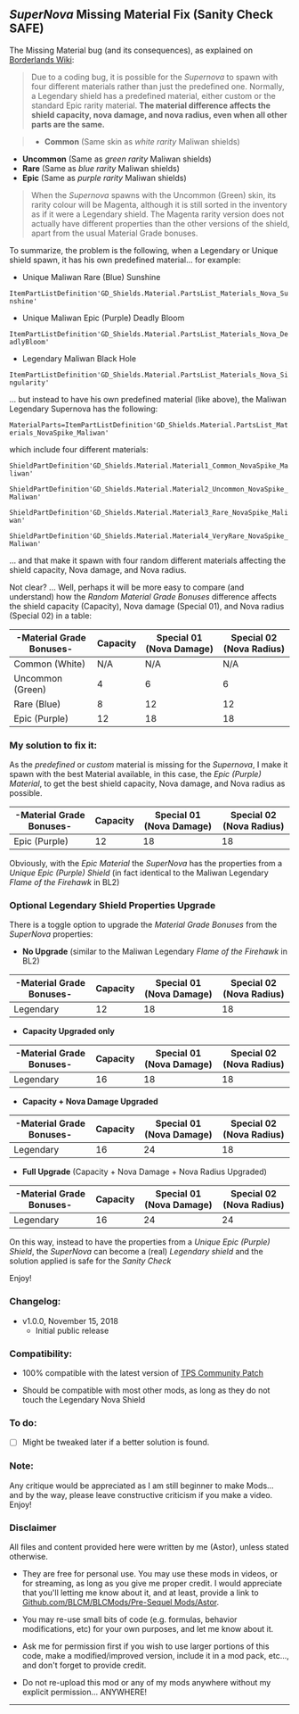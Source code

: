 ## *SuperNova* Missing Material Fix (Sanity Check SAFE)

The Missing Material bug (and its consequences), as explained on [Borderlands Wiki](https://borderlands.fandom.com/wiki/Supernova):

> Due to a coding bug, it is possible for the *Supernova* to spawn with four different materials rather than just the predefined one. Normally, a Legendary shield has a predefined material, either custom or the standard Epic rarity material. **The material difference affects the shield capacity, nova damage, and nova radius, even when all other parts are the same.**

> - **Common** (Same skin as *white rarity* Maliwan shields)
- **Uncommon** (Same as *green rarity* Maliwan shields)
- **Rare** (Same as *blue rarity* Maliwan shields)
- **Epic** (Same as *purple rarity* Maliwan shields) 

> When the *Supernova* spawns with the Uncommon (Green) skin, its rarity colour will be Magenta, although it is still sorted in the inventory as if it were a Legendary shield. The Magenta rarity version does not actually have different properties than the other versions of the shield, apart from the usual Material Grade bonuses.

To summarize, the problem is the following, when a Legendary or Unique shield spawn, it has his own predefined material... for example:

- Unique Maliwan Rare (Blue) Sunshine
 
`ItemPartListDefinition'GD_Shields.Material.PartsList_Materials_Nova_Sunshine'`

- Unique Maliwan Epic (Purple) Deadly Bloom
 
`ItemPartListDefinition'GD_Shields.Material.PartsList_Materials_Nova_DeadlyBloom'`

- Legendary Maliwan Black Hole
 
`ItemPartListDefinition'GD_Shields.Material.PartsList_Materials_Nova_Singularity'`

... but instead to have his own predefined material (like above), the Maliwan Legendary Supernova has the following:

`MaterialParts=ItemPartListDefinition'GD_Shields.Material.PartsList_Materials_NovaSpike_Maliwan'`

which include four different materials: 


`ShieldPartDefinition'GD_Shields.Material.Material1_Common_NovaSpike_Maliwan'`

`ShieldPartDefinition'GD_Shields.Material.Material2_Uncommon_NovaSpike_Maliwan'`

`ShieldPartDefinition'GD_Shields.Material.Material3_Rare_NovaSpike_Maliwan'`

`ShieldPartDefinition'GD_Shields.Material.Material4_VeryRare_NovaSpike_Maliwan'`

... and that make it spawn with four random different materials affecting the shield capacity, Nova damage, and Nova radius.

Not clear? ... Well, perhaps it will be more easy to compare (and understand) how the *Random Material Grade Bonuses* difference affects the shield capacity (Capacity), Nova damage (Special 01), and Nova radius (Special 02) in a table:

| -Material Grade Bonuses- | Capacity      | Special 01 (Nova Damage) | Special 02 (Nova Radius) |
| -------------            | ------------- | -------------            |-------------             |
| Common (White)           | N/A           | N/A                      | N/A                      |
| Uncommon (Green)         | 4             | 6                        | 6                        |
| Rare (Blue)              | 8             | 12                       | 12                       |
| Epic (Purple)            | 12            | 18                       | 18                       |

### My solution to fix it:

As the *predefined* or *custom* material is missing for the *Supernova*, I make it spawn with the best Material available, in this case, the *Epic (Purple) Material*, to get the best shield capacity, Nova damage, and Nova radius as possible. 

| -Material Grade Bonuses- | Capacity      | Special 01 (Nova Damage) | Special 02 (Nova Radius) | 
| -------------            | ------------- | -------------            |-------------             |
| Epic (Purple)            | 12            | 18                       | 18                       |

Obviously, with the *Epic Material* the *SuperNova* has the properties from a *Unique Epic (Purple) Shield* (in fact identical to the Maliwan Legendary *Flame of the Firehawk* in BL2) 

### **Optional Legendary Shield Properties Upgrade** 

There is a toggle option to upgrade the *Material Grade Bonuses* from the *SuperNova* properties:

- **No Upgrade** (similar to the Maliwan Legendary *Flame of the Firehawk* in BL2)

| -Material Grade Bonuses- | Capacity      | Special 01 (Nova Damage) | Special 02 (Nova Radius) | 
| -------------            | ------------- | -------------            |-------------             |
| Legendary                | 12            | 18                       | 18                       |


- **Capacity Upgraded only**


| -Material Grade Bonuses- | Capacity      | Special 01 (Nova Damage) | Special 02 (Nova Radius) | 
| -------------            | ------------- | -------------            |-------------             |
| Legendary                | 16            | 18                       | 18                       |

- **Capacity + Nova Damage Upgraded**

| -Material Grade Bonuses- | Capacity      | Special 01 (Nova Damage) | Special 02 (Nova Radius) | 
| -------------            | ------------- | -------------            |-------------             |
| Legendary                | 16            | 24                       | 18                       |


- **Full Upgrade** (Capacity + Nova Damage + Nova Radius Upgraded)

| -Material Grade Bonuses- | Capacity      | Special 01 (Nova Damage) | Special 02 (Nova Radius) | 
| -------------            | ------------- | -------------            |-------------             |
| Legendary                | 16            | 24                       | 24                       |


On this way, instead to have the properties from a *Unique Epic (Purple) Shield*, the *SuperNova* can become a (real) *Legendary shield* and the solution applied is safe for the *Sanity Check*

Enjoy!

### Changelog:
- v1.0.0, November 15, 2018
  - Initial public release
 
### Compatibility:

- 100% compatible with the latest version of [TPS Community Patch](https://github.com/BLCM/BLCMods/tree/master/Pre%20Sequel%20Mods/Community%20Patch)

- Should be compatible with most other mods, as long as they do not touch the Legendary Nova Shield

### To do:

- [ ] Might be tweaked later if a better solution is found.
  
### Note: 

Any critique would be appreciated as I am still beginner to make Mods... and by the way, please leave constructive criticism if you make a video. 
Enjoy!

### Disclaimer

All files and content provided here were written by me (Astor), unless stated otherwise.

- They are free for personal use. You may use these mods in videos, or for streaming, as long as you give me proper credit. I would appreciate that you'll letting me know about it, and at least, provide a link to [Github.com/BLCM/BLCMods/Pre-Sequel Mods/Astor](https://github.com/BLCM/BLCMods/tree/master/Pre%20Sequel%20Mods/Astor).

- You may re-use small bits of code (e.g. formulas, behavior modifications, etc) for your own purposes, and let me know about it. 

- Ask me for permission first if you wish to use larger portions of this code, make a modified/improved version, include it in a mod pack, etc..., and don't forget to provide credit.

- Do not re-upload this mod or any of my mods anywhere without my explicit permission... ANYWHERE!

* * * * *



